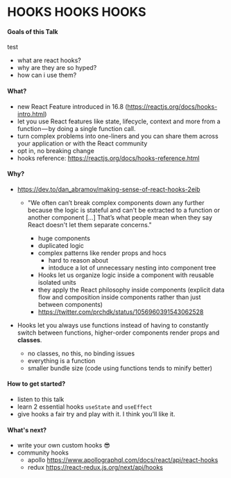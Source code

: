 # HOOKS HOOKS HOOKS

#### Goals of this Talk
test

-   what are react hooks?
-   why are they are so hyped?
-   how can i use them?

#### What?

-   new React Feature introduced in 16.8 (https://reactjs.org/docs/hooks-intro.html)
-   let you use React features like state, lifecycle, context and more from a function — by doing a single function call.
-   turn complex problems into one-liners and you can share them across your application or with the React community
-   opt in, no breaking change
-   hooks reference: https://reactjs.org/docs/hooks-reference.html

#### Why?

-   https://dev.to/dan_abramov/making-sense-of-react-hooks-2eib

    -   "We often can’t break complex components down any further because the logic is stateful and can't be extracted to a function or another component [...] That’s what people mean when they say React doesn't let them separate concerns."

        -   huge components
        -   duplicated logic
        -   complex patterns like render props and hocs
            -   hard to reason about
            -   intoduce a lot of unnecessary nesting into component tree
        -   Hooks let us organize logic inside a component with reusable isolated units
        -   they apply the React philosophy inside components (explicit data flow and composition inside components rather than just between components)
        -   https://twitter.com/prchdk/status/1056960391543062528

-   Hooks let you always use functions instead of having to constantly switch between functions, higher-order components render props and **classes**.
    -   no classes, no this, no binding issues
    -   everything is a function
    -   smaller bundle size (code using functions tends to minify better)

#### How to get started?

-   listen to this talk
-   learn 2 essential hooks `useState` and `useEffect`
-   give hooks a fair try and play with it. I think you’ll like it.

#### What's next?

-   write your own custom hooks :sunglasses:
-   community hooks
    -   apollo https://www.apollographql.com/docs/react/api/react-hooks
    -   redux https://react-redux.js.org/next/api/hooks
